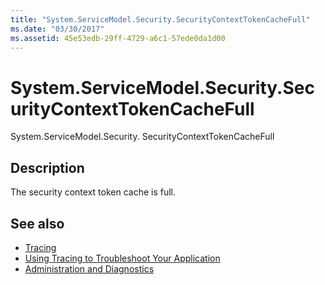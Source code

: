 ```yaml
---
title: "System.ServiceModel.Security.SecurityContextTokenCacheFull"
ms.date: "03/30/2017"
ms.assetid: 45e53edb-29ff-4729-a6c1-57ede0da1d00
---
```

# System.ServiceModel.Security.SecurityContextTokenCacheFull
System.ServiceModel.Security. SecurityContextTokenCacheFull  
  
## Description  
 The security context token cache is full.  
  
## See also

- [Tracing](../../../../../docs/framework/wcf/diagnostics/tracing/index.md)
- [Using Tracing to Troubleshoot Your Application](../../../../../docs/framework/wcf/diagnostics/tracing/using-tracing-to-troubleshoot-your-application.md)
- [Administration and Diagnostics](../../../../../docs/framework/wcf/diagnostics/index.md)
